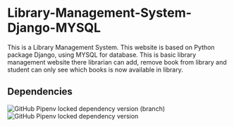 # Library-Management-System-Django-MYSQL

This is a Library Management System. This website is based on Python package Django, using MYSQL for database. This is basic library management website there librarian can add, remove book from library and student can only see which books is now available in library.

## Dependencies

<img alt="GitHub Pipenv locked dependency version (branch)" src="https://img.shields.io/github/pipenv/locked/dependency-version/TejasJogi/Library-Management-System-Django-MYSQL/django/main">

<img alt="GitHub Pipenv locked dependency version" src="https://img.shields.io/github/pipenv/locked/dependency-version/TejasJogi/Library-Management-System-Django-MYSQL/mysqlclient">
